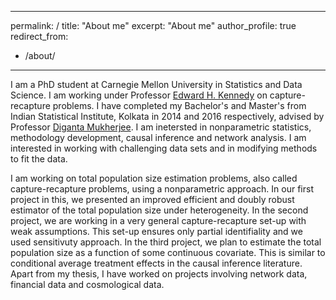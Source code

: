 ---
permalink: /
title: "About me"
excerpt: "About me"
author_profile: true
redirect_from: 
  - /about/
  ---
  
I am a PhD student at Carnegie Mellon University in Statistics and Data Science. I am working under Professor [Edward H. Kennedy](http://www.ehkennedy.com/) on capture-recapture problems. I have completed my Bachelor's and Master's from Indian Statistical Institute, Kolkata in 2014 and 2016 respectively, advised by Professor [Diganta Mukherjee](https://isi.irins.org/profile/111450). I am inetersted in nonparametric statistics, methodology development, causal inference and network analysis. I am interested in working with challenging data sets and in modifying methods to fit the data.

I am working on total population size estimation problems, also called capture-recapture problems, using a nonparametric approach. In our first project in this, we presented an improved efficient and doubly robust estimator of the total population size under heterogeneity. In the second project, we are working in a very general capture-recapture set-up with weak assumptions. This set-up ensures only partial identifiality and we used sensitivuty approach. In the third project, we plan to estimate the total population size as a function of some continuous covariate. This is similar to conditional average treatment effects in the causal inference literature. Apart from my thesis, I have worked on projects involving network data, financial data and cosmological data.
